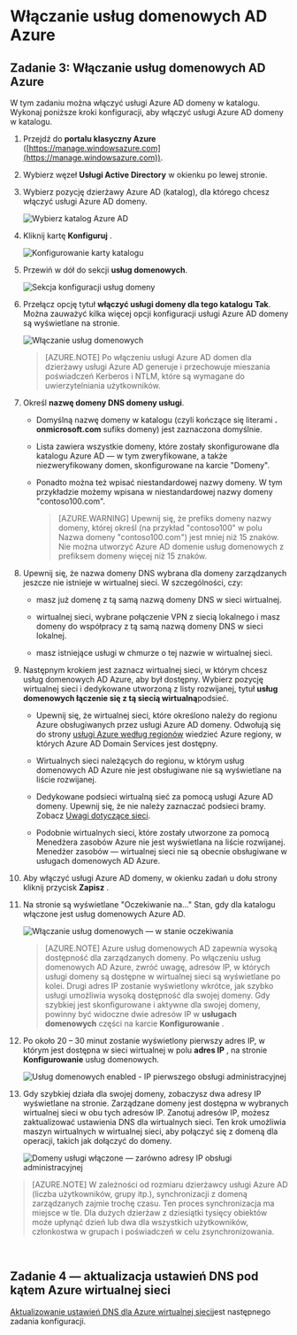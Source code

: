 <properties
    pageTitle="Usługi Azure AD domeny: Włączanie usług domenowych AD Azure | Microsoft Azure"
    description="Wprowadzenie do usług domenowych Active Directory platformy Azure"
    services="active-directory-ds"
    documentationCenter=""
    authors="mahesh-unnikrishnan"
    manager="stevenpo"
    editor="curtand"/>

<tags
    ms.service="active-directory-ds"
    ms.workload="identity"
    ms.tgt_pltfrm="na"
    ms.devlang="na"
    ms.topic="get-started-article"
    ms.date="10/19/2016"
    ms.author="maheshu"/>

# <a name="enable-azure-ad-domain-services"></a>Włączanie usług domenowych AD Azure

## <a name="task-3-enable-azure-ad-domain-services"></a>Zadanie 3: Włączanie usług domenowych AD Azure
W tym zadaniu można włączyć usługi Azure AD domeny w katalogu. Wykonaj poniższe kroki konfiguracji, aby włączyć usługi Azure AD domeny w katalogu.

1. Przejdź do **portalu klasyczny Azure** ([https://manage.windowsazure.com](https://manage.windowsazure.com)).

2. Wybierz węzeł **Usługi Active Directory** w okienku po lewej stronie.

3. Wybierz pozycję dzierżawy Azure AD (katalog), dla którego chcesz włączyć usługi Azure AD domeny.

    ![Wybierz katalog Azure AD](./media/active-directory-domain-services-getting-started/select-aad-directory.png)

4. Kliknij kartę **Konfiguruj** .

    ![Konfigurowanie karty katalogu](./media/active-directory-domain-services-getting-started/configure-tab.png)

5. Przewiń w dół do sekcji **usług domenowych**.

    ![Sekcja konfiguracji usług domeny](./media/active-directory-domain-services-getting-started/domain-services-configuration.png)

6. Przełącz opcję tytuł **włączyć usługi domeny dla tego katalogu** **Tak**. Można zauważyć kilka więcej opcji konfiguracji usługi Azure AD domeny są wyświetlane na stronie.

    ![Włączanie usług domenowych](./media/active-directory-domain-services-getting-started/enable-domain-services.png)

    > [AZURE.NOTE] Po włączeniu usługi Azure AD domen dla dzierżawy usługi Azure AD generuje i przechowuje mieszania poświadczeń Kerberos i NTLM, które są wymagane do uwierzytelniania użytkowników.

7. Określ **nazwę domeny DNS domeny usługi**.

   - Domyślną nazwę domeny w katalogu (czyli kończące się literami **. onmicrosoft.com** sufiks domeny) jest zaznaczona domyślnie.

   - Lista zawiera wszystkie domeny, które zostały skonfigurowane dla katalogu Azure AD — w tym zweryfikowane, a także niezweryfikowany domen, skonfigurowane na karcie "Domeny".

   - Ponadto można też wpisać niestandardowej nazwy domeny. W tym przykładzie możemy wpisana w niestandardowej nazwy domeny "contoso100.com".

     > [AZURE.WARNING] Upewnij się, że prefiks domeny nazwy domeny, której określ (na przykład "contoso100" w polu Nazwa domeny "contoso100.com") jest mniej niż 15 znaków. Nie można utworzyć Azure AD domenie usług domenowych z prefiksem domeny więcej niż 15 znaków.

8. Upewnij się, że nazwa domeny DNS wybrana dla domeny zarządzanych jeszcze nie istnieje w wirtualnej sieci. W szczególności, czy:

   - masz już domenę z tą samą nazwą domeny DNS w sieci wirtualnej.

   - wirtualnej sieci, wybrane połączenie VPN z siecią lokalnego i masz domeny do współpracy z tą samą nazwą domeny DNS w sieci lokalnej.

   - masz istniejące usługi w chmurze o tej nazwie w wirtualnej sieci.

9. Następnym krokiem jest zaznacz wirtualnej sieci, w którym chcesz usług domenowych AD Azure, aby był dostępny. Wybierz pozycję wirtualnej sieci i dedykowane utworzoną z listy rozwijanej, tytuł **usług domenowych łączenie się z tą siecią wirtualną**podsieć.

   - Upewnij się, że wirtualnej sieci, które określono należy do regionu Azure obsługiwanych przez usługi Azure AD domeny. Odwołują się do strony [usługi Azure według regionów](https://azure.microsoft.com/regions/#services/) wiedzieć Azure regiony, w których Azure AD Domain Services jest dostępny.

   - Wirtualnych sieci należących do regionu, w którym usług domenowych AD Azure nie jest obsługiwane nie są wyświetlane na liście rozwijanej.
   
   - Dedykowane podsieci wirtualną sieć za pomocą usługi Azure AD domeny. Upewnij się, że nie należy zaznaczać podsieci bramy. Zobacz [Uwagi dotyczące sieci](active-directory-ds-networking.md). 

   - Podobnie wirtualnych sieci, które zostały utworzone za pomocą Menedżera zasobów Azure nie jest wyświetlana na liście rozwijanej. Menedżer zasobów — wirtualnej sieci nie są obecnie obsługiwane w usługach domenowych AD Azure.

10. Aby włączyć usługi Azure AD domeny, w okienku zadań u dołu strony kliknij przycisk **Zapisz** .

11. Na stronie są wyświetlane "Oczekiwanie na..." Stan, gdy dla katalogu włączone jest usług domenowych Azure AD.

    ![Włączanie usług domenowych — w stanie oczekiwania](./media/active-directory-domain-services-getting-started/enable-domain-services-pendingstate.png)

    > [AZURE.NOTE] Azure usług domenowych AD zapewnia wysoką dostępność dla zarządzanych domeny. Po włączeniu usług domenowych AD Azure, zwróć uwagę, adresów IP, w których usługi domeny są dostępne w wirtualnej sieci są wyświetlane po kolei. Drugi adres IP zostanie wyświetlony wkrótce, jak szybko usługi umożliwia wysoką dostępność dla swojej domeny. Gdy szybkiej jest skonfigurowane i aktywne dla swojej domeny, powinny być widoczne dwie adresów IP w **usługach domenowych** części na karcie **Konfigurowanie** .

12. Po około 20 – 30 minut zostanie wyświetlony pierwszy adres IP, w którym jest dostępna w sieci wirtualnej w polu **adres IP** , na stronie **Konfigurowanie** usług domenowych.

    ![Usług domenowych enabled - IP pierwszego obsługi administracyjnej](./media/active-directory-domain-services-getting-started/domain-services-enabled-firstdc-available.png)

13. Gdy szybkiej działa dla swojej domeny, zobaczysz dwa adresy IP wyświetlane na stronie. Zarządzane domeny jest dostępna w wybranych wirtualnej sieci w obu tych adresów IP. Zanotuj adresów IP, możesz zaktualizować ustawienia DNS dla wirtualnych sieci. Ten krok umożliwia maszyn wirtualnych w wirtualnej sieci, aby połączyć się z domeną dla operacji, takich jak dołączyć do domeny.

    ![Domeny usługi włączone — zarówno adresy IP obsługi administracyjnej](./media/active-directory-domain-services-getting-started/domain-services-enabled-bothdcs-available.png)

> [AZURE.NOTE] W zależności od rozmiaru dzierżawcy usługi Azure AD (liczba użytkowników, grupy itp.), synchronizacji z domeną zarządzanych zajmie trochę czasu. Ten proces synchronizacja ma miejsce w tle. Dla dużych dzierżaw z dziesiątki tysięcy obiektów może upłynąć dzień lub dwa dla wszystkich użytkowników, członkostwa w grupach i poświadczeń w celu zsynchronizowania.

<br>

## <a name="task-4---update-dns-settings-for-the-azure-virtual-network"></a>Zadanie 4 — aktualizacja ustawień DNS pod kątem Azure wirtualnej sieci
[Aktualizowanie ustawień DNS dla Azure wirtualnej sieci](active-directory-ds-getting-started-dns.md)jest następnego zadania konfiguracji.
